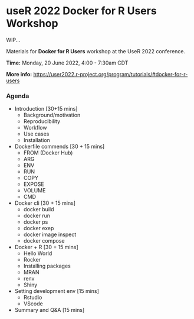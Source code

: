 # useR 2022 Docker for R Users Workshop

WIP...

Materials for **Docker for R Users** workshop at the UseR 2022 conference. 

**Time:** Monday, 20 June 2022, 4:00 - 7:30am CDT

**More info:** https://user2022.r-project.org/program/tutorials/#docker-for-r-users

### Agenda
* Introduction [30+15 mins]
    * Background/motivation
    * Reproducibility 
    * Workflow
    * Use cases
    * Installation
* Dockerfile commends [30 + 15 mins]
   * FROM (Docker Hub)
   * ARG
   * ENV
   * RUN
   * COPY
   * EXPOSE
   * VOLUME
   * CMD
* Docker cli [30 + 15 mins]
   * docker build
   * docker run
   * docker ps
   * docker exep
   * docker image inspect
   * docker compose
* Docker + R [30 + 15 mins]
   * Hello World
   * Rocker
   * Installing packages
   * MRAN
   * renv
   * Shiny
* Setting development env [15 mins]
   * Rstudio
   * VScode
* Summary and Q&A [15 mins]



